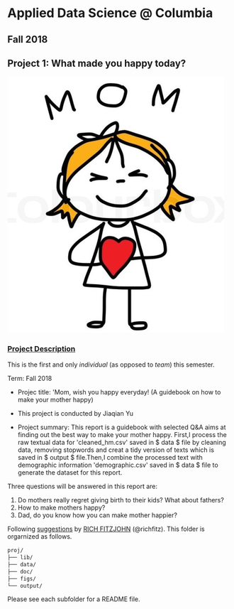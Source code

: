 # Applied Data Science @ Columbia
## Fall 2018
## Project 1: What made you happy today?

![image](figs/lovemom.png)

### [Project Description](doc/)
This is the first and only *individual* (as opposed to *team*) this semester. 

Term: Fall 2018

+ Projec title: 'Mom, wish you happy everyday! (A guidebook on how to make your mother happy) 
+ This project is conducted by Jiaqian Yu

+ Project summary: This report is a guidebook with selected Q&A aims at finding out the best way to make your mother happy. 
First,I process the raw textual data for 'cleaned_hm.csv' saved in $ data $ file by cleaning data, removing stopwords and creat a tidy version of texts which is saved in $ output $ file.Then,I combine the processed text with demographic information 'demographic.csv' saved in $ data $ file to generate the dataset for this report.

Three questions will be answered in this report are:
1. Do mothers really regret giving birth to their kids? What about fathers?
2. How to make mothers happy?
3. Dad, do you know how you can make mother happier?

Following [suggestions](http://nicercode.github.io/blog/2013-04-05-projects/) by [RICH FITZJOHN](http://nicercode.github.io/about/#Team) (@richfitz). This folder is orgarnized as follows.

```
proj/
├── lib/
├── data/
├── doc/
├── figs/
└── output/
```

Please see each subfolder for a README file.
